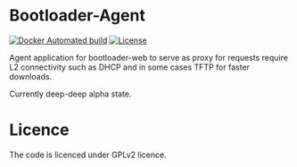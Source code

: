 # Bootloader-Agent

[![Docker Automated build](https://img.shields.io/docker/automated/teran/bootloader-agent.svg)]()
[![License](https://img.shields.io/github/license/teran/bootloader-agent.svg)]()

Agent application for bootloader-web to serve as proxy for requests require L2
connectivity such as DHCP and in some cases TFTP for faster downloads.

Currently deep-deep alpha state.

Licence
=======

The code is licenced under GPLv2 licence.
